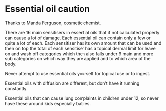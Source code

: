 [//]: # (source: ?)
[//]: # (tags: triggers warnings)

# Essential oil caution

Thanks to Manda Ferguson, cosmetic chemist.

There are 16 main sensitisers in essential oils that if not calculated properly can cause a lot of damage. Each essential oil can contain only a few or quite a lot of each. Each sensitiser has its own amount that can be used and then on top the total of each sensitiser has a topical dermal limit for leave on and wash off categories which then also falls under 9 main and more sub categories on which way they are applied and to which area of the body. 

Never attempt to use essential oils yourself for topical use or to ingest. 

Essential oils with diffusion are different, but don’t have it running constantly.

Essential oils that can cause lung complaints in children under 12, so never have these around kids especially babies.
